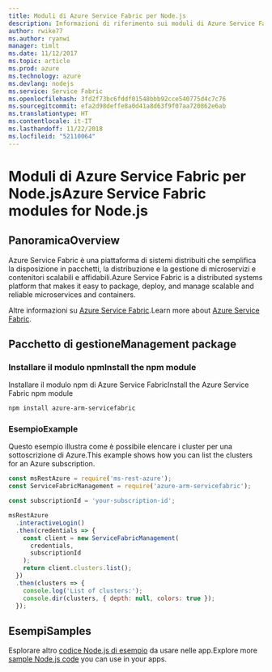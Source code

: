 ```yaml
---
title: Moduli di Azure Service Fabric per Node.js
description: Informazioni di riferimento sui moduli di Azure Service Fabric per Node.js
author: rwike77
ms.author: ryanwi
manager: timlt
ms.date: 11/12/2017
ms.topic: article
ms.prod: azure
ms.technology: azure
ms.devlang: nodejs
ms.service: Service Fabric
ms.openlocfilehash: 3fd2f73bc6fddf01548bbb92cce540775d4c7c76
ms.sourcegitcommit: efa2d98deffe8a0d41a8d63f9f07aa720862e6ab
ms.translationtype: HT
ms.contentlocale: it-IT
ms.lasthandoff: 11/22/2018
ms.locfileid: "52110064"
---
```

# <a name="azure-service-fabric-modules-for-nodejs"></a><span data-ttu-id="b75ca-103">Moduli di Azure Service Fabric per Node.js</span><span class="sxs-lookup"><span data-stu-id="b75ca-103">Azure Service Fabric modules for Node.js</span></span>

## <a name="overview"></a><span data-ttu-id="b75ca-104">Panoramica</span><span class="sxs-lookup"><span data-stu-id="b75ca-104">Overview</span></span>

<span data-ttu-id="b75ca-105">Azure Service Fabric è una piattaforma di sistemi distribuiti che semplifica la disposizione in pacchetti, la distribuzione e la gestione di microservizi e contenitori scalabili e affidabili.</span><span class="sxs-lookup"><span data-stu-id="b75ca-105">Azure Service Fabric is a distributed systems platform that makes it easy to package, deploy, and manage scalable and reliable microservices and containers.</span></span>

<span data-ttu-id="b75ca-106">Altre informazioni su [Azure Service Fabric](https://docs.microsoft.com/azure/service-fabric/service-fabric-overview).</span><span class="sxs-lookup"><span data-stu-id="b75ca-106">Learn more about [Azure Service Fabric](https://docs.microsoft.com/azure/service-fabric/service-fabric-overview).</span></span>

## <a name="management-package"></a><span data-ttu-id="b75ca-107">Pacchetto di gestione</span><span class="sxs-lookup"><span data-stu-id="b75ca-107">Management package</span></span>

### <a name="install-the-npm-module"></a><span data-ttu-id="b75ca-108">Installare il modulo npm</span><span class="sxs-lookup"><span data-stu-id="b75ca-108">Install the npm module</span></span>

<span data-ttu-id="b75ca-109">Installare il modulo npm di Azure Service Fabric</span><span class="sxs-lookup"><span data-stu-id="b75ca-109">Install the Azure Service Fabric npm module</span></span>

```bash
npm install azure-arm-servicefabric
```

### <a name="example"></a><span data-ttu-id="b75ca-110">Esempio</span><span class="sxs-lookup"><span data-stu-id="b75ca-110">Example</span></span>

<span data-ttu-id="b75ca-111">Questo esempio illustra come è possibile elencare i cluster per una sottoscrizione di Azure.</span><span class="sxs-lookup"><span data-stu-id="b75ca-111">This example shows how you can list the clusters for an Azure subscription.</span></span>

```javascript
const msRestAzure = require('ms-rest-azure');
const ServiceFabricManagement = require('azure-arm-servicefabric');

const subscriptionId = 'your-subscription-id';

msRestAzure
  .interactiveLogin()
  .then(credentials => {
    const client = new ServiceFabricManagement(
      credentials,
      subscriptionId
    );
    return client.clusters.list();
  })
  .then(clusters => {
    console.log('List of clusters:');
    console.dir(clusters, { depth: null, colors: true });
  });
```

## <a name="samples"></a><span data-ttu-id="b75ca-112">Esempi</span><span class="sxs-lookup"><span data-stu-id="b75ca-112">Samples</span></span>

<span data-ttu-id="b75ca-113">Esplorare altro [codice Node.js di esempio](https://azure.microsoft.com/resources/samples/?platform=nodejs) da usare nelle app.</span><span class="sxs-lookup"><span data-stu-id="b75ca-113">Explore more [sample Node.js code](https://azure.microsoft.com/resources/samples/?platform=nodejs) you can use in your apps.</span></span>
